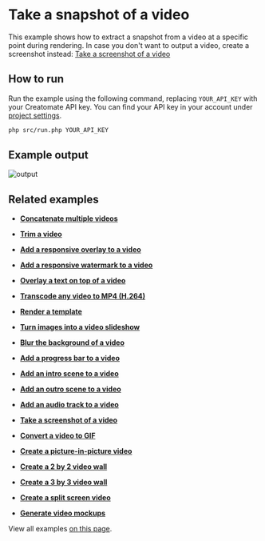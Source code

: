 # Take a snapshot of a video

This example shows how to extract a snapshot from a video at a specific point during rendering. In case you don't want to output a video, create a screenshot instead: [Take a screenshot of a video](https://github.com/creatomate/php-examples/blob/main/video-screenshot)

## How to run

Run the example using the following command, replacing `YOUR_API_KEY` with your Creatomate API key. You can find your API key in your account under [project settings](https://creatomate.com/docs/api/rest-api/authentication).
```bash
php src/run.php YOUR_API_KEY
```

## Example output

![output](https://user-images.githubusercontent.com/44575638/199055538-84621fb5-d38f-4203-b23e-3f2495512af4.jpg)

## Related examples

- **[Concatenate multiple videos](https://github.com/creatomate/php-examples/tree/main/concatenate)**

- **[Trim a video](https://github.com/creatomate/php-examples/tree/main/trim)**

- **[Add a responsive overlay to a video](https://github.com/creatomate/php-examples/tree/main/responsive-overlay)**

- **[Add a responsive watermark to a video](https://github.com/creatomate/php-examples/tree/main/watermark)**

- **[Overlay a text on top of a video](https://github.com/creatomate/php-examples/tree/main/text-overlay)**

- **[Transcode any video to MP4 (H.264)](https://github.com/creatomate/php-examples/tree/main/transcode)**

- **[Render a template](https://github.com/creatomate/php-examples/tree/main/template)**

- **[Turn images into a video slideshow](https://github.com/creatomate/php-examples/tree/main/slideshow)**

- **[Blur the background of a video](https://github.com/creatomate/php-examples/tree/main/blur-background)**

- **[Add a progress bar to a video](https://github.com/creatomate/php-examples/tree/main/progress-bar)**

- **[Add an intro scene to a video](https://github.com/creatomate/php-examples/tree/main/intro)**

- **[Add an outro scene to a video](https://github.com/creatomate/php-examples/tree/main/outro)**

- **[Add an audio track to a video](https://github.com/creatomate/php-examples/tree/main/audio)**

- **[Take a screenshot of a video](https://github.com/creatomate/php-examples/tree/main/video-screenshot)**

- **[Convert a video to GIF](https://github.com/creatomate/php-examples/tree/main/video-to-gif)**

- **[Create a picture-in-picture video](https://github.com/creatomate/php-examples/tree/main/picture-in-picture)**

- **[Create a 2 by 2 video wall](https://github.com/creatomate/php-examples/tree/main/two-by-two)**

- **[Create a 3 by 3 video wall](https://github.com/creatomate/php-examples/tree/main/three-by-three)**

- **[Create a split screen video](https://github.com/creatomate/php-examples/tree/main/splitscreen)**

- **[Generate video mockups](https://github.com/creatomate/php-examples/tree/main/warp-video)**

View all examples [on this page](https://github.com/creatomate/php-examples).
